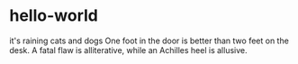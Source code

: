 # hello-world
it's raining cats and dogs
One foot in the door is better than two feet on the desk.
A fatal flaw is alliterative, while an Achilles heel is allusive.
